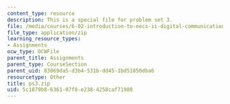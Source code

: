 ```yaml
---
content_type: resource
description: This is a special file for problem set 3.
file: /media/courses/6-02-introduction-to-eecs-ii-digital-communication-systems-fall-2012/5c1879b8636107f8e2384258caf71980_ps3.zip
file_type: application/zip
learning_resource_types:
- Assignments
ocw_type: OCWFile
parent_title: Assignments
parent_type: CourseSection
parent_uid: 83069da5-d3b4-531b-dd45-1bd51850dba6
resourcetype: Other
title: ps3.zip
uid: 5c1879b8-6361-07f8-e238-4258caf71980
---
```

